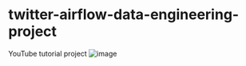 # twitter-airflow-data-engineering-project
YouTube tutorial project
![image](https://github.com/user-attachments/assets/3af80548-5f6a-47ae-bca6-8d64f4690c35)
